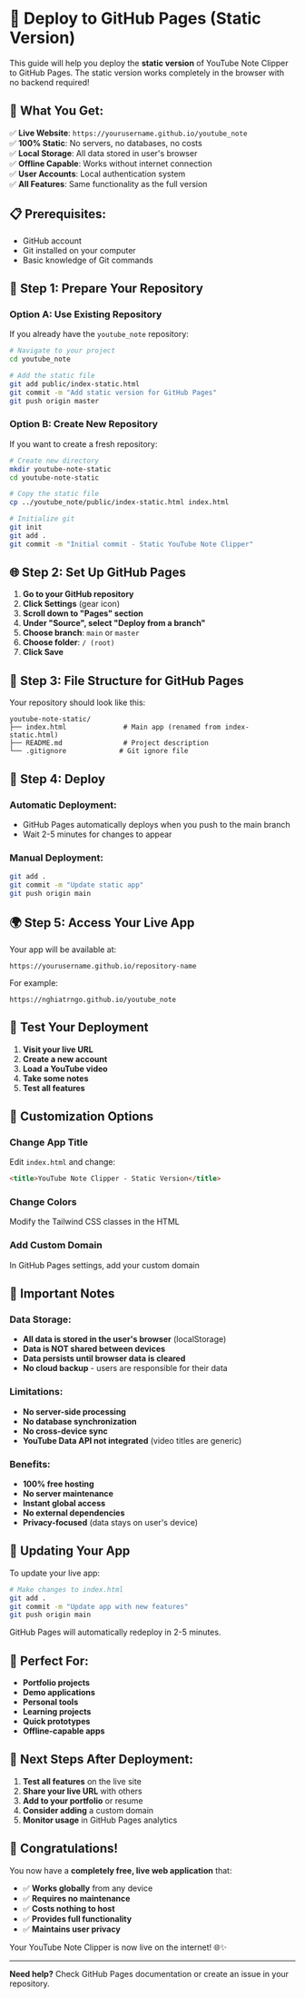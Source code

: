 # 🚀 Deploy to GitHub Pages (Static Version)

This guide will help you deploy the **static version** of YouTube Note Clipper to GitHub Pages. The static version works completely in the browser with no backend required!

## 🌟 **What You Get:**

✅ **Live Website**: `https://yourusername.github.io/youtube_note`  
✅ **100% Static**: No servers, no databases, no costs  
✅ **Local Storage**: All data stored in user's browser  
✅ **Offline Capable**: Works without internet connection  
✅ **User Accounts**: Local authentication system  
✅ **All Features**: Same functionality as the full version  

## 📋 **Prerequisites:**

- GitHub account
- Git installed on your computer
- Basic knowledge of Git commands

## 🔧 **Step 1: Prepare Your Repository**

### **Option A: Use Existing Repository**
If you already have the `youtube_note` repository:

```bash
# Navigate to your project
cd youtube_note

# Add the static file
git add public/index-static.html
git commit -m "Add static version for GitHub Pages"
git push origin master
```

### **Option B: Create New Repository**
If you want to create a fresh repository:

```bash
# Create new directory
mkdir youtube-note-static
cd youtube-note-static

# Copy the static file
cp ../youtube_note/public/index-static.html index.html

# Initialize git
git init
git add .
git commit -m "Initial commit - Static YouTube Note Clipper"
```

## 🌐 **Step 2: Set Up GitHub Pages**

1. **Go to your GitHub repository**
2. **Click Settings** (gear icon)
3. **Scroll down to "Pages" section**
4. **Under "Source", select "Deploy from a branch"**
5. **Choose branch**: `main` or `master`
6. **Choose folder**: `/ (root)`
7. **Click Save**

## 📁 **Step 3: File Structure for GitHub Pages**

Your repository should look like this:

```
youtube-note-static/
├── index.html              # Main app (renamed from index-static.html)
├── README.md               # Project description
└── .gitignore             # Git ignore file
```

## 🔄 **Step 4: Deploy**

### **Automatic Deployment:**
- GitHub Pages automatically deploys when you push to the main branch
- Wait 2-5 minutes for changes to appear

### **Manual Deployment:**
```bash
git add .
git commit -m "Update static app"
git push origin main
```

## 🌍 **Step 5: Access Your Live App**

Your app will be available at:
```
https://yourusername.github.io/repository-name
```

For example:
```
https://nghiatrngo.github.io/youtube_note
```

## 🧪 **Test Your Deployment**

1. **Visit your live URL**
2. **Create a new account**
3. **Load a YouTube video**
4. **Take some notes**
5. **Test all features**

## 🔧 **Customization Options**

### **Change App Title**
Edit `index.html` and change:
```html
<title>YouTube Note Clipper - Static Version</title>
```

### **Change Colors**
Modify the Tailwind CSS classes in the HTML

### **Add Custom Domain**
In GitHub Pages settings, add your custom domain

## 🚨 **Important Notes**

### **Data Storage:**
- **All data is stored in the user's browser** (localStorage)
- **Data is NOT shared between devices**
- **Data persists until browser data is cleared**
- **No cloud backup** - users are responsible for their data

### **Limitations:**
- **No server-side processing**
- **No database synchronization**
- **No cross-device sync**
- **YouTube Data API not integrated** (video titles are generic)

### **Benefits:**
- **100% free hosting**
- **No server maintenance**
- **Instant global access**
- **No external dependencies**
- **Privacy-focused** (data stays on user's device)

## 🔄 **Updating Your App**

To update your live app:

```bash
# Make changes to index.html
git add .
git commit -m "Update app with new features"
git push origin main
```

GitHub Pages will automatically redeploy in 2-5 minutes.

## 🎯 **Perfect For:**

- **Portfolio projects**
- **Demo applications**
- **Personal tools**
- **Learning projects**
- **Quick prototypes**
- **Offline-capable apps**

## 🚀 **Next Steps After Deployment:**

1. **Test all features** on the live site
2. **Share your live URL** with others
3. **Add to your portfolio** or resume
4. **Consider adding** a custom domain
5. **Monitor usage** in GitHub Pages analytics

## 🎉 **Congratulations!**

You now have a **completely free, live web application** that:
- ✅ **Works globally** from any device
- ✅ **Requires no maintenance**
- ✅ **Costs nothing to host**
- ✅ **Provides full functionality**
- ✅ **Maintains user privacy**

Your YouTube Note Clipper is now live on the internet! 🌐✨

---

**Need help?** Check GitHub Pages documentation or create an issue in your repository.
